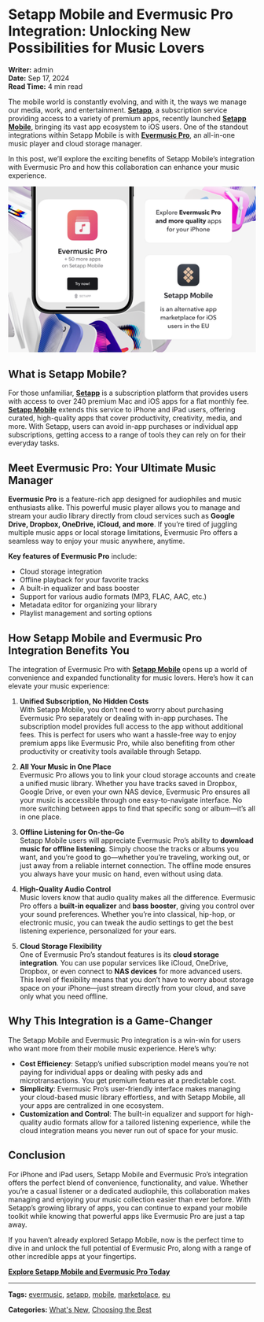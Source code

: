 # Setapp Mobile and Evermusic Pro Integration: Unlocking New Possibilities for Music Lovers

**Writer:** admin  
**Date:** Sep 17, 2024  
**Read Time:** 4 min read

The mobile world is constantly evolving, and with it, the ways we manage our media, work, and entertainment. **[Setapp](https://go.setapp.com/stp435?_target=https://www.setapp.com/setapp-mobile&stc=mobile)**, a subscription service providing access to a variety of premium apps, recently launched **[Setapp Mobile](https://go.setapp.com/stp435?_target=https://www.setapp.com/setapp-mobile&stc=mobile)**, bringing its vast app ecosystem to iOS users. One of the standout integrations within Setapp Mobile is with **[Evermusic Pro](https://go.setapp.com/stp435?_target=https://www.setapp.com/setapp-mobile&stc=mobile)**, an all-in-one music player and cloud storage manager.

In this post, we’ll explore the exciting benefits of Setapp Mobile’s integration with Evermusic Pro and how this collaboration can enhance your music experience.

![Setapp Mobile and Evermusic Pro](21260c_766c4fbc81e6433cb8fc21b9c2862ce0~mv2.png)

## What is Setapp Mobile?

For those unfamiliar, **[Setapp](https://go.setapp.com/stp435?_target=https://www.setapp.com/setapp-mobile&stc=mobile)** is a subscription platform that provides users with access to over 240 premium Mac and iOS apps for a flat monthly fee. **[Setapp Mobile](https://go.setapp.com/stp435?_target=https://www.setapp.com/setapp-mobile&stc=mobile)** extends this service to iPhone and iPad users, offering curated, high-quality apps that cover productivity, creativity, media, and more. With Setapp, users can avoid in-app purchases or individual app subscriptions, getting access to a range of tools they can rely on for their everyday tasks.

## Meet Evermusic Pro: Your Ultimate Music Manager

**Evermusic Pro** is a feature-rich app designed for audiophiles and music enthusiasts alike. This powerful music player allows you to manage and stream your audio library directly from cloud services such as **Google Drive, Dropbox, OneDrive, iCloud, and more**. If you’re tired of juggling multiple music apps or local storage limitations, Evermusic Pro offers a seamless way to enjoy your music anywhere, anytime.

**Key features of Evermusic Pro** include:

- Cloud storage integration
- Offline playback for your favorite tracks
- A built-in equalizer and bass booster
- Support for various audio formats (MP3, FLAC, AAC, etc.)
- Metadata editor for organizing your library
- Playlist management and sorting options

## How Setapp Mobile and Evermusic Pro Integration Benefits You

The integration of Evermusic Pro with **[Setapp Mobile](https://go.setapp.com/stp435?_target=https://www.setapp.com/setapp-mobile&stc=mobile)** opens up a world of convenience and expanded functionality for music lovers. Here’s how it can elevate your music experience:

1. **Unified Subscription, No Hidden Costs**  
   With Setapp Mobile, you don’t need to worry about purchasing Evermusic Pro separately or dealing with in-app purchases. The subscription model provides full access to the app without additional fees. This is perfect for users who want a hassle-free way to enjoy premium apps like Evermusic Pro, while also benefiting from other productivity or creativity tools available through Setapp.

2. **All Your Music in One Place**  
   Evermusic Pro allows you to link your cloud storage accounts and create a unified music library. Whether you have tracks saved in Dropbox, Google Drive, or even your own NAS device, Evermusic Pro ensures all your music is accessible through one easy-to-navigate interface. No more switching between apps to find that specific song or album—it’s all in one place.

3. **Offline Listening for On-the-Go**  
   Setapp Mobile users will appreciate Evermusic Pro’s ability to **download music for offline listening**. Simply choose the tracks or albums you want, and you’re good to go—whether you’re traveling, working out, or just away from a reliable internet connection. The offline mode ensures you always have your music on hand, even without using data.

4. **High-Quality Audio Control**  
   Music lovers know that audio quality makes all the difference. Evermusic Pro offers a **built-in equalizer** and **bass booster**, giving you control over your sound preferences. Whether you’re into classical, hip-hop, or electronic music, you can tweak the audio settings to get the best listening experience, personalized for your ears.

5. **Cloud Storage Flexibility**  
   One of Evermusic Pro’s standout features is its **cloud storage integration**. You can use popular services like iCloud, OneDrive, Dropbox, or even connect to **NAS devices** for more advanced users. This level of flexibility means that you don’t have to worry about storage space on your iPhone—just stream directly from your cloud, and save only what you need offline.

## Why This Integration is a Game-Changer

The Setapp Mobile and Evermusic Pro integration is a win-win for users who want more from their mobile music experience. Here’s why:

- **Cost Efficiency**: Setapp’s unified subscription model means you’re not paying for individual apps or dealing with pesky ads and microtransactions. You get premium features at a predictable cost.
- **Simplicity**: Evermusic Pro’s user-friendly interface makes managing your cloud-based music library effortless, and with Setapp Mobile, all your apps are centralized in one ecosystem.
- **Customization and Control**: The built-in equalizer and support for high-quality audio formats allow for a tailored listening experience, while the cloud integration means you never run out of space for your music.

## Conclusion

For iPhone and iPad users, Setapp Mobile and Evermusic Pro’s integration offers the perfect blend of convenience, functionality, and value. Whether you’re a casual listener or a dedicated audiophile, this collaboration makes managing and enjoying your music collection easier than ever before. With Setapp’s growing library of apps, you can continue to expand your mobile toolkit while knowing that powerful apps like Evermusic Pro are just a tap away.

If you haven’t already explored Setapp Mobile, now is the perfect time to dive in and unlock the full potential of Evermusic Pro, along with a range of other incredible apps at your fingertips.

**[Explore Setapp Mobile and Evermusic Pro Today](https://go.setapp.com/stp435?_target=https://www.setapp.com/setapp-mobile&stc=mobile)**

---

**Tags:** [evermusic](https://www.everappz.com/blog/tags/evermusic), [setapp](https://www.everappz.com/blog/tags/setapp), [mobile](https://www.everappz.com/blog/tags/_mobile), [marketplace](https://www.everappz.com/blog/tags/marketplace), [eu](https://www.everappz.com/blog/tags/eu)

**Categories:** [What's New](https://www.everappz.com/blog/categories/what-s-new), [Choosing the Best](https://www.everappz.com/blog/categories/choosing-the-best)